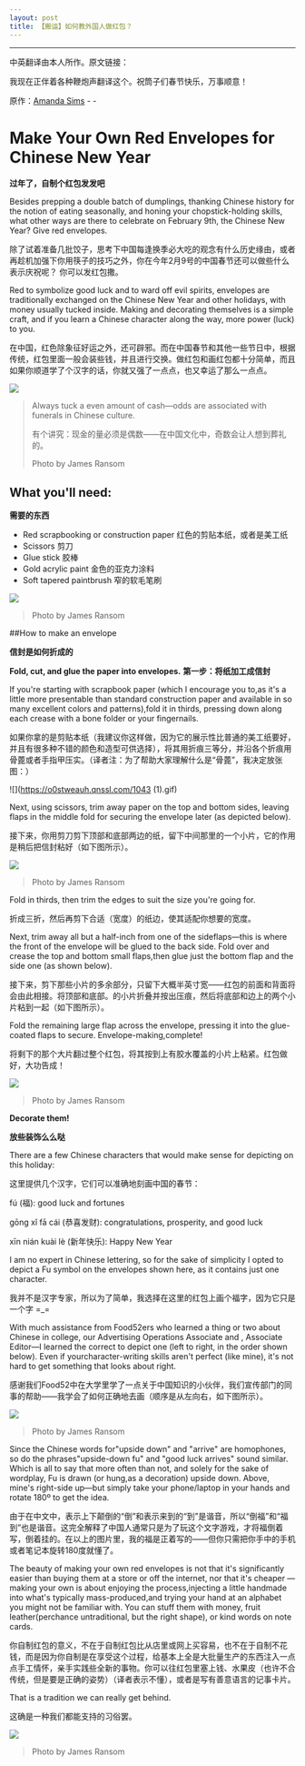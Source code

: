 ```yaml
---
layout: post
title: 【搬运】如何教外国人做红包？
---
```

<hr />
中英翻译由本人所作。原文链接：
<http://food52.com/blog/15769-make-your-own-red-envelopes-for-chinese-new-year>

<p>我现在正伴着各种鞭炮声翻译这个。祝筒子们春节快乐，万事顺意！</p>

原作：[Amanda Sims](http://food52.com/users/206106-amanda-sims) - <a href="https://twitter.com/mandasims"><i class="fa fa-twitter"></i></a> - <a href="http://instagram.com/mandasims"><i class="fa fa-instagram"></i></a>

# Make Your Own Red Envelopes for Chinese New Year

**过年了，自制个红包发发吧**

Besides prepping a double batch of dumplings, thanking Chinese history for the notion of eating seasonally, and honing your chopstick-holding skills, what other ways are there to celebrate on February 9th, the Chinese New Year? Give red envelopes.

除了试着准备几批饺子，思考下中国每逢换季必大吃的观念有什么历史缘由，或者再趁机加强下你用筷子的技巧之外，你在今年2月9号的中国春节还可以做些什么表示庆祝呢？ 你可以发红包撒。

Red to symbolize good luck and to ward off evil spirits, envelopes are traditionally exchanged on the Chinese New Year and other holidays, with money usually tucked inside. Making and decorating themselves is a simple craft, and if you learn a Chinese character along the way, more power (luck) to you.

在中国，红色除象征好运之外，还可辟邪。而在中国春节和其他一些节日中，根据传统，红包里面一般会装些钱，并且进行交换。做红包和画红包都十分简单，而且如果你顺道学了个汉字的话，你就又强了一点点，也又幸运了那么一点点。

![](https://o0stweauh.qnssl.com/a.jpg)

>Always tuck a even amount of cash—odds are associated with funerals in Chinese culture.
>
>有个讲究：现金的量必须是偶数——在中国文化中，奇数会让人想到葬礼的。
>
>Photo by James Ransom

## What you'll need:

**需要的东西**

- Red scrapbooking or construction paper 红色的剪贴本纸，或者是美工纸
- Scissors 剪刀
- Glue stick 胶棒
- Gold acrylic paint 金色的亚克力涂料
- Soft tapered paintbrush 窄的软毛笔刷

![](https://o0stweauh.qnssl.com/b.jpg)

>Photo by James Ransom

##How to make an envelope

**信封是如何折成的**

**Fold, cut, and glue the paper into envelopes.**
  **第一步：将纸加工成信封**

  If you're starting with scrapbook paper (which I encourage you to,as it's a little more presentable than standard construction paper and available in so many excellent colors and patterns),fold it in thirds, pressing down along each crease with a bone folder or your fingernails.

  如果你拿的是剪贴本纸（我建议你这样做，因为它的展示性比普通的美工纸要好，并且有很多种不错的颜色和造型可供选择），将其用折痕三等分，并沿各个折痕用骨蓖或者手指甲压实。（译者注：为了帮助大家理解什么是“骨蓖”，我决定放张图：）

  ![](https://o0stweauh.qnssl.com/1043 (1).gif)

  Next, using scissors, trim away paper on the top and bottom sides, leaving flaps in the middle fold for securing the envelope later (as depicted below).

  接下来，你用剪刀剪下顶部和底部两边的纸，留下中间那里的一个小片，它的作用是稍后把信封粘好（如下图所示）。

  ![](https://o0stweauh.qnssl.com/c.jpg)

  >Photo by James Ransom

  Fold in thirds, then trim the edges to suit the size you're going for.

  折成三折，然后再剪下合适（宽度）的纸边，使其适配你想要的宽度。

  Next, trim away all but a half-inch from one of the sideflaps—this is where the front of the envelope will be glued to the back side. Fold over and crease the top and bottom small flaps,then glue just the bottom flap and the side one (as shown below).

  接下来，剪下那些小片的多余部分，只留下大概半英寸宽——红包的前面和背面将会由此相接。将顶部和底部。的小片折叠并按出压痕，然后将底部和边上的两个小片粘到一起（如下图所示）。

  Fold the remaining large flap across the envelope, pressing it into the glue-coated flaps to secure. Envelope-making,complete!

  将剩下的那个大片翻过整个红包，将其按到上有胶水覆盖的小片上粘紧。红包做好，大功告成！

  ![](https://o0stweauh.qnssl.com/d.jpg)

  >Photo by James Ransom

**Decorate them!**

  **放些装饰么么哒**

  There are a few Chinese characters that would make sense for depicting on this holiday:

  这里提供几个汉字，它们可以准确地刻画中国的春节：

  fú (福): good luck and fortunes

  gōng xǐ fā cái (恭喜发财): congratulations, prosperity, and good luck

  xīn nián kuài lè (新年快乐): Happy New Year

  I am no expert in Chinese lettering, so for the sake of simplicity I opted to depict a Fu symbol on the envelopes shown here, as it contains just one character.

  我并不是汉字专家，所以为了简单，我选择在这里的红包上画个福字，因为它只是一个字 \=\_\=

  With much assistance from Food52ers who learned a thing or two about Chinese in college, our Advertising Operations Associate and , Associate Editor—I learned the correct to depict one (left to right, in the order shown below). Even if yourcharacter-writing skills aren't perfect (like mine), it's not hard to get something that looks about right.

  感谢我们Food52中在大学里学了一点关于中国知识的小伙伴，我们宣传部门的同事的帮助——我学会了如何正确地去画（顺序是从左向右，如下图所示）。

  ![](https://o0stweauh.qnssl.com/e.jpg)

  >Photo by James Ransom

  Since the Chinese words for"upside down" and "arrive" are homophones, so do the phrases"upside-down fu" and "good luck arrives" sound similar. Which is all to say that more often than not, and solely for the sake of wordplay, Fu is drawn (or hung,as a decoration) upside down. Above, mine's right-side up—but simply take your phone/laptop in your hands and rotate 180º to get the idea.

  由于在中文中，表示上下颠倒的“倒”和表示来到的“到”是谐音，所以“倒福”和“福到”也是谐音。这完全解释了中国人通常只是为了玩这个文字游戏，才将福倒着写，倒着挂的。在以上的图片里，我的福是正着写的——但你只需把你手中的手机或者笔记本旋转180度就懂了。

The beauty of making your own red envelopes is not that it's significantly easier than buying them at a store or off the internet, nor that it's cheaper — making your own is about enjoying the process,injecting a little handmade into what's typically mass-produced,and trying your hand at an alphabet you might not be familiar with. You can stuff them with money, fruit leather(perchance untraditional, but the right shape), or kind words on note cards.

你自制红包的意义，不在于自制红包比从店里或网上买容易，也不在于自制不花钱，而是因为你自制是在享受这个过程，给基本上全是大批量生产的东西注入一点点手工情怀，亲手实践些全新的事物。你可以往红包里塞上钱、水果皮（也许不合传统，但是要是正确的姿势）（译者表示不懂），或者是写有善意语言的记事卡片。

That is a tradition we can really get behind.

这确是一种我们都能支持的习俗罢。

![](https://o0stweauh.qnssl.com/f.jpg)

>Photo by James Ransom
